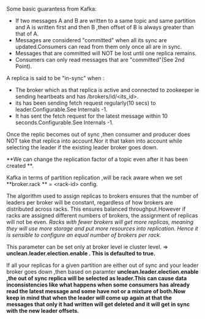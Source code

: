 Some basic guarantess from Kafka:

* If two messages A and B are written to a same topic and same partition and A is written first and then B ,then offset of B is always greater than that of A.
* Messages are considered "committed" when all its sync are updated.Consumers can read from them only once all are in sync.
* Messages that are committed will NOT be lost until one replica remains.
* Consumers can only read messages that are "committed"\(See 2nd Point\).

A replica is said to be "in-sync"  when :

* The broker which as that replica is active and connected to zookeeper ie sending heartbeats and has /brokers/id/&lt;its\_id&gt;.
* its has been sending fetch request regularly\(10 secs\) to leader.Configurable.See Internals -1.
* It has sent the fetch request for the latest message within 10 seconds.Configurable.See Internals -1.

Once the replic becomes out of sync ,then consumer and producer does NOT take that replica into account.Nor it that taken into account while selecting the leader if the existing leader broker goes down.

**We can change the replication factor of a topic even after it has been created **.

Kafka in terms of partition replication ,will be rack aware when we set **broker.rack ** = &lt;rack-id&gt; config.

The algorithm used to assign replicas to brokers ensures that the number of leaders per broker will be constant, regardless of how brokers are distributed across racks. This ensures balanced throughput.However if racks are assigned different numbers of brokers, the assignment of replicas will not be even. _Racks with fewer brokers will get more replicas, meaning they will use more storage and put more resources into replication. Hence it is sensible to configure an equal number of brokers per rack._

This parameter can be set only at broker level ie cluster level. =&gt; **unclean.leader.election.enable . This is defaulted to true.**

If all your replicas for a given partition are either out of sync and your leader broker goes down ,then based on paramter **unclean.leader.election.enable ,the out of sync replica will be selected as leader.This can cause data inconsistencies like what happens when some consumers has already read the latest message and some have not or a mixture of both.Now keep in mind that when the leader will come up again at that  the messages that only it had written  will get deleted and it will get in sync with the new leader offsets.**

